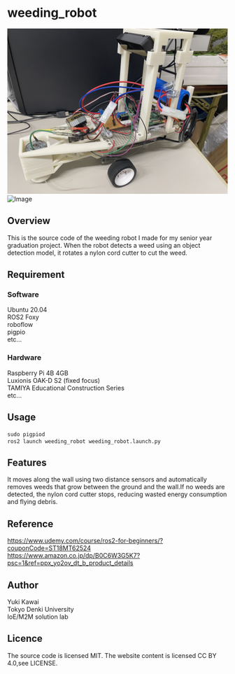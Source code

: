 # weeding_robot

![Image](image/weeding_robot.jpg)
![Image](https://github.com/kawai-yuuki/weeding_robot/blob/main/image/%E3%82%B9%E3%82%AF%E3%83%AA%E3%83%BC%E3%83%B3%E3%82%B7%E3%83%A7%E3%83%83%E3%83%88%202024-01-14%2019.51.26.png)

## Overview

This is the source code of the weeding robot I made for my senior year graduation project. When the robot detects a weed using an object detection model, it rotates a nylon cord cutter to cut the weed.

## Requirement

### Software
Ubuntu 20.04  
ROS2 Foxy  
roboflow  
pigpio  
etc...

### Hardware
Raspberry Pi 4B 4GB  
Luxionis OAK-D S2 (fixed focus)  
TAMIYA Educational Construction Series  
etc...

## Usage
```
sudo pigpiod
ros2 launch weeding_robot weeding_robot.launch.py
```
## Features

It moves along the wall using two distance sensors and automatically removes weeds that grow between the ground and the wall.If no weeds are detected, the nylon cord cutter stops, reducing wasted energy consumption and flying debris.

## Reference

https://www.udemy.com/course/ros2-for-beginners/?couponCode=ST18MT62524  
https://www.amazon.co.jp/dp/B0C6W3G5K7?psc=1&ref=ppx_yo2ov_dt_b_product_details

## Author

Yuki Kawai  
Tokyo Denki University  
IoE/M2M solution lab

## Licence

The source code is licensed MIT. The website content is licensed CC BY 4.0,see LICENSE.
